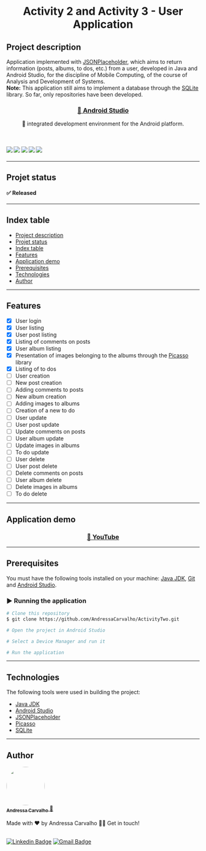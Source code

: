 <h1 align="center">
    Activity 2 and Activity 3 - User Application
</h1>

## Project description
Application implemented with [JSONPlaceholder](https://jsonplaceholder.typicode.com/), which aims to return information (posts, albums, to dos, etc.) from a user, developed in Java and Android Studio, for the discipline of Mobile Computing, of the course of Analysis and Development of Systems.<br/>
**Note:** This application still aims to implement a database through the [SQLite](https://www.sqlite.org/index.html) library. So far, only repositories have been developed.<br/>
<h3 align="center">
    <a href="https://developer.android.com/studio#downloads">🔗 Android Studio</a>
</h3>
<p align="center">🚀 integrated development environment for the Android platform.</p>
<br/>
<h4>
    <img src="https://img.shields.io/badge/build-passing-brightgreen" />
    <img src="https://img.shields.io/badge/version-v1.0.0-blue" />
    <img src="https://img.shields.io/badge/platform-android%20studio-lightgrey" />
    <img src="https://img.shields.io/badge/last%20commit-october%202022-red" />
    <img src="https://img.shields.io/badge/English%20(US)-100%25-green" />
</h4>

---

## Projet status
#### ✅ Released
---

## Index table
<ul>
  <li><a href="#project-description">Project description</a></li>
  <li><a href="#projet-status">Projet status</a></li>
  <li><a href="#index-table">Index table</a></li>
  <li><a href="#features">Features</a></li>
  <li><a href="#application-demo">Application demo</a></li>
  <li><a href="#prerequisites">Prerequisites</a></li>
  <li><a href="#technologies">Technologies</a></li>
  <li><a href="#author">Author</a></li>
</ul> 

---

## Features
- [x] User login
- [x] User listing
- [x] User post listing
- [x] Listing of comments on posts
- [x] User album listing
- [x] Presentation of images belonging to the albums through the [Picasso](https://square.github.io/picasso/) library
- [x] Listing of to dos
- [ ] User creation
- [ ] New post creation
- [ ] Adding comments to posts
- [ ] New album creation
- [ ] Adding images to albums
- [ ] Creation of a new to do
- [ ] User update
- [ ] User post update
- [ ] Update comments on posts
- [ ] User album update
- [ ] Update images in albums
- [ ] To do update
- [ ] User delete
- [ ] User post delete
- [ ] Delete comments on posts
- [ ] User album delete
- [ ] Delete images in albums
- [ ] To do delete
---

## Application demo
<h3 align="center">
    <a href="https://youtube.com/playlist?list=PLgTjChSSX8C_OI97MWIUsQ08CM-1Ujb2O">🔗 YouTube</a>
</h3>

---

## Prerequisites
You must have the following tools installed on your machine: [Java JDK](https://www.oracle.com/java/technologies/downloads/), [Git](https://git-scm.com/) and [Android Studio](https://developer.android.com/studio).

### ▶️ Running the application

```bash
# Clone this repository
$ git clone https://github.com/AndressaCarvalho/ActivityTwo.git

# Open the project in Android Studio

# Select a Device Manager and run it

# Run the application
```

---

## Technologies
The following tools were used in building the project:
- [Java JDK](https://www.oracle.com/java/technologies/downloads/)
- [Android Studio](https://developer.android.com/studio)
- [JSONPlaceholder](https://jsonplaceholder.typicode.com/)
- [Picasso](https://square.github.io/picasso/)
- [SQLite](https://www.sqlite.org/index.html)

---

## Author
<a href="https://github.com/AndressaCarvalho">
  <img style="border-radius: 50%;" src="https://avatars.githubusercontent.com/u/51313172?s=96&v=4" width="100px;" alt=""/>
  <br/>
  <sub><b>Andressa Carvalho</b></sub>
 </a> <a href="https://github.com/AndressaCarvalho" title="Rocketseat">🚀</a>
<br/><br/>
Made with ❤️ by Andressa Carvalho 👋🏽 Get in touch!
<br/><br/>

[![Linkedin Badge](https://img.shields.io/badge/-Andressa-blue?style=flat-square&logo=Linkedin&logoColor=white&link=https://www.linkedin.com/in/andressa-carvalho-araujo-289931199/)](https://www.linkedin.com/in/andressa-carvalho-araujo-289931199/) 
[![Gmail Badge](https://img.shields.io/badge/-andressa.carvalho13454@gmail.com-c14438?style=flat-square&logo=Gmail&logoColor=white&link=mailto:andressa.carvalho13454@gmail.com)](mailto:andressa.carvalho13454@gmail.com)
